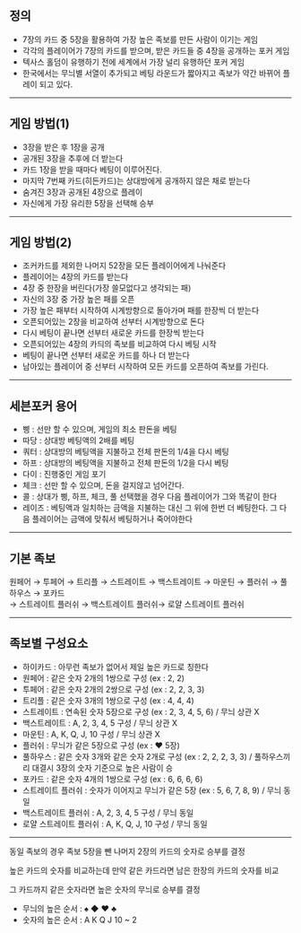 ## 정의

- 7장의 카드 중 5장을 활용하여 가장 높은 족보를 만든 사람이 이기는 게임
- 각각의 플레이어가 7장의 카드를 받으며, 받은 카드들 중 4장을 공개하는 포커 게임
- 텍사스 홀덤이 유행하기 전에 세계에서 가장 널리 유행하던 포커 게임
- 한국에서는 무늬별 서열이 추가되고 베팅 라운드가 짧아지고 족보가 약간 바뀌어 플레이 되고 있다.

----------------------------------------------------------------------------------

## 게임 방법(1)

- 3장을 받은 후 1장을 공개
- 공개된 3장을 추후에 더 받는다
- 카드 1장을 받을 때마다 베팅이 이루어진다.
- 마지막 7번째 카드(히든카드)는 상대방에게 공개하지 않은 채로 받는다
- 숨겨진 3장과 공개된 4장으로 플레이
- 자신에게 가장 유리한 5장을 선택해 승부

----------------------------------------------------------------------------------

## 게임 방법(2)

- 조커카드를 제외한 나머지 52장을 모든 플레이어에게 나눠준다
- 플레이어는 4장의 카드를 받는다
- 4장 중 한장을 버린다(가장 쓸모없다고 생각되는 패)
- 자신의 3장 중 가장 높은 패를 오픈
- 가장 높은 패부터 시작하여 시계방향으로 돌아가며 패를 한장씩 더 받는다
- 오픈되어있는 2장을 비교하여 선부터 시계방향으로 돈다
- 다시 베팅이 끝나면 선부터 새로운 카드를 한장씩 받는다
- 오픈되어있는 4장의 카듸의 족보를 비교하여 다시 베팅 시작
- 베팅이 끝나면 선부터 새로운 카드를 하나 더 받는다
- 남아있는 플레이어 중 선부터 시작하여 모든 카드를 오픈하여 족보를 가린다.

-----------------------------------------------------------------------------------

## 세븐포커 용어

- 삥 : 선만 할 수 있으며, 게임의 최소 판돈을 베팅
- 따당 : 상대방 베팅액의 2배를 베팅
- 쿼터 : 상대방의 베팅액을 지불하고 전체 판돈의 1/4을 다시 베팅
- 하프 : 상대방의 베팅액을 지불하고 전체 판돈의 1/2을 다시 베팅
- 다이 : 진행중인 게임 포기
- 체크 : 선만 할 수 있으며, 돈을 걸지않고 넘어간다.
- 콜 : 상대가 삥, 하프, 체크, 풀 선택했을 경우 다음 플레이어가 그와 똑같이 한다
- 레이즈 : 베팅액과 일치하는 금액을 지불하는 대신 그 위에 한번 더 베팅한다. 그 다음 플레이어는 금액에 맞춰서 베팅하거나 죽어야한다

-----------------------------------------------------------------------------------

## 기본 족보

원페어 → 투페어 → 트리플 → 스트레이트 → 백스트레이트 → 마운틴 → 플러쉬 → 풀하우스 → 포카드 </br> → 스트레이트 플러쉬 → 백스트레이트 플러쉬→ 로얄 스트레이트 플러쉬

------------------------------------------------------------------------------------

## 족보별 구성요소

- 하이카드 : 아무런 족보가 없어서 제일 높은 카드로 칭한다
- 원페어 : 같은 숫자 2개의 1쌍으로 구성 (ex : 2, 2)
- 투페어 : 같은 숫자 2개의 2쌍으로 구성 (ex : 2, 2, 3, 3)
- 트리플 : 같은 숫자 3개의 1쌍으로 구성 (ex : 4, 4, 4)
- 스트레이트 : 연속된 숫자 5장으로 구성 (ex : 2, 3, 4, 5, 6) / 무늬 상관 X
- 백스트레이트 : A, 2, 3, 4, 5 구성 / 무늬 상관 X
- 마운틴 : A, K, Q, J, 10 구성 / 무늬 상관 X
- 플러쉬 : 무늬가 같은 5장으로 구성 (ex : ♥ 5장)
- 풀하우스 : 같은 숫자 3개와 같은 숫자 2개로 구성 (ex : 2, 2, 2, 3, 3) / 풀하우스끼리 대결시 3장의 숫자 기준으로 높은 사람이 승
- 포카드 : 같은 숫자 4개의 1쌍으로 구성 (ex : 6, 6, 6, 6)
- 스트레이트 플러쉬 : 숫자가 이어지고 무늬가 같은 5장 (ex : 5, 6, 7, 8, 9) / 무늬 동일
- 백스트레이트 플러쉬 : A, 2, 3, 4, 5 구성 / 무늬 동일
- 로얄 스트레이트 플러쉬 : A, K, Q, J, 10 구성 / 무늬 동일

------------------------------------------------------------------------------------

동일 족보의 경우 족보 5장을 뺀 나머지 2장의 카드의 숫자로 승부를 결정

높은 카드의 숫자를 비교하는데 만약 같은 카드라면 남은 한장의 카드의 숫자를 비교

그 카드까지 같은 숫자라면 높은 숫자의 무늬로 승부를 결정

- 무늬의 높은 순서 : ♠ ◆ ♥ ♣
- 숫자의 높은 순서 : A K Q J 10 ~ 2
